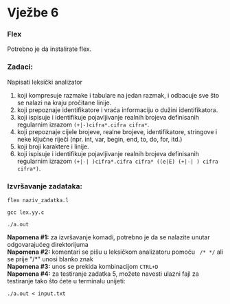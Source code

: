 # Vježbe 6 
### **Flex**

Potrebno je da instalirate flex.

### **Zadaci:**
Napisati leksički analizator
1. koji kompresuje razmake i tabulare na jedan razmak, i odbacuje sve što se nalazi na kraju pročitane linije.
2. koji prepoznaje identifikatore i vraća informaciju o dužini identifikatora.
3. koji ispisuje i identifikuje pojavljivanje realnih brojeva definisanih regularnim izrazom  `(+|-)cifra*.cifra cifra*`.
4. koji prepoznaje cijele brojeve, realne brojeve, identifikatore, stringove i neke ključne riječi (npr. int, var, begin, end, to, do, for, itd.)
5. koji broji karaktere i linije.
6. koji ispisuje i identifikuje pojavljivanje realnih brojeva definisanih regularnim izrazom  `(+|-| )cifra*.cifra cifra* ((e|E) (+|-| ) cifra cifra*)`.  

   
### Izvršavanje zadataka:

```
flex naziv_zadatka.l

gcc lex.yy.c

./a.out
```

**Napomena #1:** za izvršavanje komadi, potrebno je da se nalazite unutar odgovarajućeg direktorijuma  
**Napomena #2:** komentari se pišu u leksičkom analizatoru pomoću ` /* */` ali se prije "/*" unosi blanko znak  
**Napomena #3:** unos se prekida kombinacijom `CTRL+D`  
**Napomena #4:** za testiranje zadatka 5, možete navesti ulazni fajl za testiranje tako što ćete u terminalu unijeti:
```
./a.out < input.txt
```

